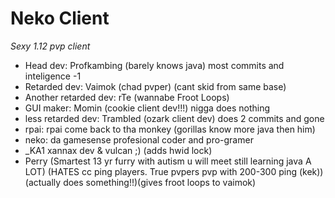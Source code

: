 # Neko Client

*Sexy 1.12 pvp client*

- Head dev: Profkambing (barely knows java) most commits and inteligence -1
- Retarded dev: Vaimok (chad pvper) (cant skid from same base)
- Another retarded dev: rTe (wannabe Froot Loops)
- GUI maker: Momin (cookie client dev!!!) nigga does nothing
- less retarded dev: Trambled (ozark client dev) does 2 commits and gone
- rpai: rpai come back to tha monkey (gorillas know more java then him)
- neko: da gamesense profesional coder and pro-gramer
- _KA1 xannax dev & vulcan ;) (adds hwid lock)
- Perry (Smartest 13 yr furry with autism u will meet still learning java A LOT) (HATES cc ping players. True pvpers pvp with 200-300 ping (kek))(actually does something!!)(gives froot loops to vaimok)
